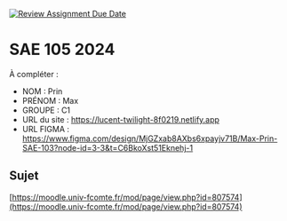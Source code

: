 [![Review Assignment Due Date](https://classroom.github.com/assets/deadline-readme-button-22041afd0340ce965d47ae6ef1cefeee28c7c493a6346c4f15d667ab976d596c.svg)](https://classroom.github.com/a/DNce7fkr)
# SAE 105 2024

À compléter :

- NOM : Prin
- PRÉNOM : Max
- GROUPE : C1
- URL du site : https://lucent-twilight-8f0219.netlify.app
- URL FIGMA : https://www.figma.com/design/MjGZxab8AXbs6xpayjv71B/Max-Prin-SAE-103?node-id=3-3&t=C6BkoXst51Eknehj-1

## Sujet

[https://moodle.univ-fcomte.fr/mod/page/view.php?id=807574](https://moodle.univ-fcomte.fr/mod/page/view.php?id=807574)
